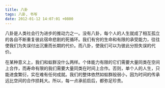 ```yaml
---
title: 八卦
tags: 八卦, 书写
date: 2012-01-12 14:07:01 +0800
---
```



八卦是人类社会行为进步的推动力之一。没有八卦，每个人的人生就成了相互孤立的各自不断重复彼此宿命悲剧的死循环。我们有穷的生命和有限的承受能力，往往使我们为失误付出沉重而长期的代价。而八卦，使我们可以为彼此分担失误的代价。

在某种意义上，我们和蚁群没什么两样。个体能力有限的它们需要大量同类在空间上合作，而寿命有限的我们需要大量同类在时间上合作。否则，单个人的人生，只能进食繁衍，实在难有任何成就。我们的整体依然如蚁群般弱小，因为时间的传承远比空间的合作损耗大。所以，每一点承前启后，都弥足珍贵。


